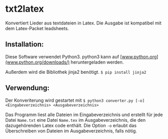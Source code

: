 # txt2latex

Konvertiert Lieder aus textdateien in Latex. 
Die Ausgabe ist kompatibel mit dem Latex-Packet leadsheets.

## Installation:
Diese Software verwendet Python3. python3 kann auf [www.python.org](www.python.org/downloads/) heruntergeladen werden.

Außerdem wird die Bibliothek jinja2 benötigt.
`$ pip install jinja2`

## Verwendung:
Der Konveriterung wird gestartet mit
```$ python3 converter.py [-o] <Eingabeverzeichnis> <Ausgabeverzeichnis>```

Das Programm liest alle Dateien im Eingabeverzeichnis und erstellt für jede Datei `Name.txt` eine Datei `Name.tex` im Ausgabeverzeichnis, die den dazugehörenden Latex code enthält.
Die Option `-o` erlaubt das Überschreiben von Dateien im Ausgabeverzeichnis, falls nötig.

